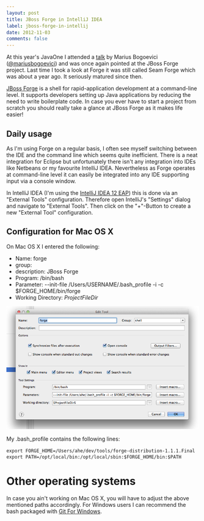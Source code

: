 ```yaml
---
layout: post
title: JBoss Forge in IntelliJ IDEA
label: jboss-forge-in-intellij
date: 2012-11-03
comments: false
---
```


At this year's JavaOne I attended a [talk](https://oracleus.activeevents.com/connect/sessionDetail.ww?SESSION_ID=10659) by Marius Bogoevici ([@mariusbogoevici](http://twitter.com/mariusbogoevici)) and was once again pointed at the JBoss Forge project. Last time I took a look at Forge it was still called Seam Forge which was about a year ago. It seriously matured since then.

[JBoss Forge](http://forge.jboss.org/) is a shell for rapid-application development at a command-line level. It supports developers setting up Java applications by reducing the need to write boilerplate code. In case you ever have to start a project from scratch you should really take a glance at JBoss Forge as it makes life easier!

## Daily usage
As I'm using Forge on a regular basis, I often see myself switching between the IDE and the command line which seems quite inefficient. There is a neat integration for Eclipse but unfortunately there isn't any integration into IDEs like Netbeans or my favourite IntelliJ IDEA.
Nevertheless as Forge operates at command-line level it can easily be integrated into any IDE supporting input via a console window.

In IntelliJ IDEA (I'm using the [IntelliJ IDEA 12 EAP](http://confluence.jetbrains.net/display/IDEADEV/IDEA+12+EAP)) this is done via an "External Tools" configuration. Therefore open IntelliJ's "Settings" dialog and navigate to "External Tools". Then click on the "+"-Button to create a new "External Tool" configuration.

## Configuration for Mac OS X

On Mac OS X I entered the following:
- Name: forge
- group: 
- description: JBoss Forge
- Program: /bin/bash
- Parameter: --init-file /Users/USERNAME/.bash_profile -i -c $FORGE_HOME/bin/forge
- Working Directory: $ProjectFileDir$

![Screenshot of "External Tools" configuration for JBoss Forge](/gfx/idea-external-tool-jboss-forge.png)

My .bash_profile contains the following lines:

	export FORGE_HOME=/Users/ahe/dev/tools/forge-distribution-1.1.1.Final
	export PATH=/opt/local/bin:/opt/local/sbin:$FORGE_HOME/bin:$PATH

# Other operating systems

In case you ain't working on Mac OS X, you will have to adjust the above mentioned paths accordingly. 
For Windows users I can recommend the bash packaged with [Git For Windows](https://code.google.com/p/msysgit/).

